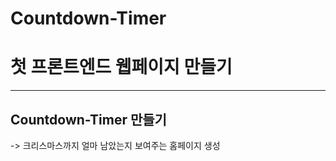 # Countdown-Timer
# 첫 프론트엔드 웹페이지 만들기

--------------------------------------------------------------

## Countdown-Timer 만들기
-> 크리스마스까지 얼마 남았는지 보여주는 홈페이지 생성


